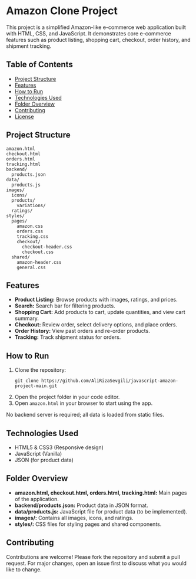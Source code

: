 # Amazon Clone Project

This project is a simplified Amazon-like e-commerce web application built with HTML, CSS, and JavaScript. It demonstrates core e-commerce features such as product listing, shopping cart, checkout, order history, and shipment tracking.

## Table of Contents
- [Project Structure](#project-structure)
- [Features](#features)
- [How to Run](#how-to-run)
- [Technologies Used](#technologies-used)
- [Folder Overview](#folder-overview)
- [Contributing](#contributing)
- [License](#license)

## Project Structure
```
amazon.html
checkout.html
orders.html
tracking.html
backend/
  products.json
data/
  products.js
images/
  icons/
  products/
    variations/
  ratings/
styles/
  pages/
    amazon.css
    orders.css
    tracking.css
    checkout/
      checkout-header.css
      checkout.css
  shared/
    amazon-header.css
    general.css
```

## Features
- **Product Listing:** Browse products with images, ratings, and prices.
- **Search:** Search bar for filtering products.
- **Shopping Cart:** Add products to cart, update quantities, and view cart summary.
- **Checkout:** Review order, select delivery options, and place orders.
- **Order History:** View past orders and re-order products.
- **Tracking:** Track shipment status for orders.

## How to Run
1. Clone the repository:
   ```
   git clone https://github.com/AliRizaSevgili/javascript-amazon-project-main.git
   ```
2. Open the project folder in your code editor.
3. Open `amazon.html` in your browser to start using the app.

No backend server is required; all data is loaded from static files.

## Technologies Used
- HTML5 & CSS3 (Responsive design)
- JavaScript (Vanilla)
- JSON (for product data)

## Folder Overview
- **amazon.html, checkout.html, orders.html, tracking.html:** Main pages of the application.
- **backend/products.json:** Product data in JSON format.
- **data/products.js:** JavaScript file for product data (to be implemented).
- **images/:** Contains all images, icons, and ratings.
- **styles/:** CSS files for styling pages and shared components.

## Contributing
Contributions are welcome! Please fork the repository and submit a pull request. For major changes, open an issue first to discuss what you would like to change.


